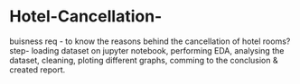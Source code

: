 # Hotel-Cancellation-
buisness req - to know the reasons behind the cancellation of hotel rooms?
step- 
loading dataset on jupyter notebook,
performing EDA, analysing the dataset,
cleaning,
ploting different graphs,
comming to the conclusion & created report.
